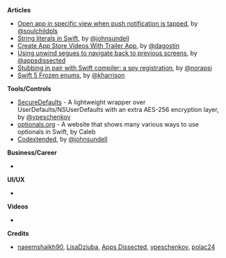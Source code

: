 
**Articles**

* [Open app in specific view when push notification is tapped](https://fluffy.es/open-specific-view-push-notification-tapped/), by [@soulchildpls](https://twitter.com/soulchildpls)
* [String literals in Swift](https://www.swiftbysundell.com/posts/string-literals-in-swift), by [@johnsundell](https://twitter.com/johnsundell)
* [Create App Store Videos With Trailer App](https://agostini.tech/2019/04/08/create-app-store-videos-with-trailer-app/), by [@dagostin](https://twitter.com/dagostin) 
* [Using unwind segues to navigate back to previous screens](https://www.appsdissected.com/unwind-segues-storyboard/), by [@appsdissected](https://twitter.com/appsdissected)
* [Stubbing in pair with Swift compiler: a spy registration](https://medium.com/flawless-app-stories/stubbing-in-pair-with-swift-compiler-a-spy-registration-bbfdc1cf87a1?source=friends_link&sk=fbfc4b66bdffb339f11b857facbee07c), by [@norapsi](https://twitter.com/norapsi)
* [Swift 5 Frozen enums](https://useyourloaf.com/blog/swift-5-frozen-enums/), by [@kharrison](https://twitter.com/kharrison)

**Tools/Controls**

* [SecureDefaults](https://github.com/vpeschenkov/SecureDefaults) - A lightweight wrapper over UserDefaults/NSUserDefaults with an extra AES-256 encryption layer, by [@vpeschenkov](https://twitter.com/vpeschenkov)
* [optionals.org](https://www.optionals.org/) - A website that shows many various ways to use optionals in Swift, by Caleb
* [Codextended](https://github.com/JohnSundell/Codextended), by [@johnsundell](https://twitter.com/johnsundell)

**Business/Career**

* 

**UI/UX**

* 

**Videos**

* 

**Credits**

* [naeemshaikh90](https://github.com/naeemshaikh90), [LisaDziuba](https://github.com/lisadziuba), [Apps Dissected](https://github.com/AppsDissected), [vpeschenkov](https://github.com/vpeschenkov), [polac24](https://github.com/polac24)
